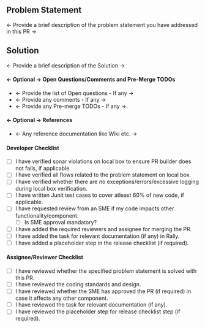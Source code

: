 ## Problem Statement
<- Provide a brief description of the problem statement you have addressed in this PR ->

## Solution
<- Provide a brief description of the Solution ->

#### <- Optional -> Open Questions/Comments and Pre-Merge TODOs
- <- Provide the list of Open questions - If any ->
- <- Provide any comments - If any ->
- <- Provide any Pre-merge TODOs - If any ->.

#### <- Optional -> References
- <- Any reference documentation like Wiki etc. ->

#### Developer Checklist
- [ ] I have verified sonar violations on local box to ensure PR builder does not fails, if applicable.
- [ ] I have verified all flows related to the problem statement on local box.
- [ ] I have verified whether there are no exceptions/errors/excessive logging during local box verification.
- [ ] I have written Junit test cases to cover atleast 60% of new code, if applicable.
- [ ] I have requested review from an SME if my code impacts other functionality/component.
    - [ ] Is SME approval mandatory?
- [ ] I have added the required reviewers and assignee for merging the PR.
- [ ] I have added the task for relevant documentation (if any) in Rally.
- [ ] I have added a placeholder step in the release checklist (if required).

#### Assignee/Reviewer Checklist
- [ ] I have reviewed whether the specified problem statement is solved with this PR.
- [ ] I have reviewed the coding standards and design.
- [ ] I have reviewed whether the SME has approved the PR (if required) in case it affects any other component.
- [ ] I have reviewed the task for relevant documentation (if any).
- [ ] I have reviewed the placeholder step for release checklist step (if required).
